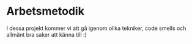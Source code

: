 # Arbetsmetodik

I dessa projekt kommer vi att gå igenom olika tekniker, code smells och allmänt bra saker att känna till :)